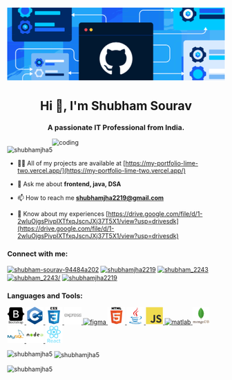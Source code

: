 ![logo](https://github.com/shubhamjha5/shubhamjha5/blob/main/github-multiple-integrations-cover.png)

<h1 align="center">Hi 👋, I'm Shubham Sourav</h1>
<h3 align="center">A passionate IT Professional from India.</h3>

<img align="right" alt="coding" width="400" src="https://camo.githubusercontent.com/cae12fddd9d6982901d82580bdf321d81fb299141098ca1c2d4891870827bf17/68747470733a2f2f6d69726f2e6d656469756d2e636f6d2f6d61782f313336302f302a37513379765349765f7430696f4a2d5a2e676966"> 

<p align="left"> <img src="https://komarev.com/ghpvc/?username=shubhamjha5&label=Profile%20views&color=0e75b6&style=flat" alt="shubhamjha5" /> </p>

- 👨‍💻 All of my projects are available at [https://my-portfolio-lime-two.vercel.app/](https://my-portfolio-lime-two.vercel.app/)

- 💬 Ask me about **frontend, java, DSA**

- 📫 How to reach me **shubhamjha2219@gmail.com**

- 📄 Know about my experiences [https://drive.google.com/file/d/1-2wluOjgsPivpIXTfxqJscnJXj37T5X1/view?usp=drivesdk](https://drive.google.com/file/d/1-2wluOjgsPivpIXTfxqJscnJXj37T5X1/view?usp=drivesdk)

<h3 align="left">Connect with me:</h3>
<p align="left">
<a href="https://linkedin.com/in/shubham-sourav-94484a202" target="blank"><img align="center" src="https://raw.githubusercontent.com/rahuldkjain/github-profile-readme-generator/master/src/images/icons/Social/linked-in-alt.svg" alt="shubham-sourav-94484a202" height="30" width="40" /></a>
<a href="https://instagram.com/shubhamjha2219" target="blank"><img align="center" src="https://raw.githubusercontent.com/rahuldkjain/github-profile-readme-generator/master/src/images/icons/Social/instagram.svg" alt="shubhamjha2219" height="30" width="40" /></a>
<a href="https://www.codechef.com/users/shubham_2243" target="blank"><img align="center" src="https://cdn.jsdelivr.net/npm/simple-icons@3.1.0/icons/codechef.svg" alt="shubham_2243" height="30" width="40" /></a>
<a href="https://www.leetcode.com/shubham_2243/" target="blank"><img align="center" src="https://raw.githubusercontent.com/rahuldkjain/github-profile-readme-generator/master/src/images/icons/Social/leet-code.svg" alt="shubham_2243/" height="30" width="40" /></a>
<a href="https://auth.geeksforgeeks.org/user/shubhamjha2219" target="blank"><img align="center" src="https://raw.githubusercontent.com/rahuldkjain/github-profile-readme-generator/master/src/images/icons/Social/geeks-for-geeks.svg" alt="shubhamjha2219" height="30" width="40" /></a>
</p>

<h3 align="left">Languages and Tools:</h3>
<p align="left"> <a href="https://getbootstrap.com" target="_blank" rel="noreferrer"> <img src="https://raw.githubusercontent.com/devicons/devicon/master/icons/bootstrap/bootstrap-plain-wordmark.svg" alt="bootstrap" width="40" height="40"/> </a> <a href="https://www.w3schools.com/cpp/" target="_blank" rel="noreferrer"> <img src="https://raw.githubusercontent.com/devicons/devicon/master/icons/cplusplus/cplusplus-original.svg" alt="cplusplus" width="40" height="40"/> </a> <a href="https://www.w3schools.com/css/" target="_blank" rel="noreferrer"> <img src="https://raw.githubusercontent.com/devicons/devicon/master/icons/css3/css3-original-wordmark.svg" alt="css3" width="40" height="40"/> </a> <a href="https://expressjs.com" target="_blank" rel="noreferrer"> <img src="https://raw.githubusercontent.com/devicons/devicon/master/icons/express/express-original-wordmark.svg" alt="express" width="40" height="40"/> </a> <a href="https://www.figma.com/" target="_blank" rel="noreferrer"> <img src="https://www.vectorlogo.zone/logos/figma/figma-icon.svg" alt="figma" width="40" height="40"/> </a> <a href="https://www.w3.org/html/" target="_blank" rel="noreferrer"> <img src="https://raw.githubusercontent.com/devicons/devicon/master/icons/html5/html5-original-wordmark.svg" alt="html5" width="40" height="40"/> </a> <a href="https://www.java.com" target="_blank" rel="noreferrer"> <img src="https://raw.githubusercontent.com/devicons/devicon/master/icons/java/java-original.svg" alt="java" width="40" height="40"/> </a> <a href="https://developer.mozilla.org/en-US/docs/Web/JavaScript" target="_blank" rel="noreferrer"> <img src="https://raw.githubusercontent.com/devicons/devicon/master/icons/javascript/javascript-original.svg" alt="javascript" width="40" height="40"/> </a> <a href="https://www.mathworks.com/" target="_blank" rel="noreferrer"> <img src="https://upload.wikimedia.org/wikipedia/commons/2/21/Matlab_Logo.png" alt="matlab" width="40" height="40"/> </a> <a href="https://www.mongodb.com/" target="_blank" rel="noreferrer"> <img src="https://raw.githubusercontent.com/devicons/devicon/master/icons/mongodb/mongodb-original-wordmark.svg" alt="mongodb" width="40" height="40"/> </a> <a href="https://www.mysql.com/" target="_blank" rel="noreferrer"> <img src="https://raw.githubusercontent.com/devicons/devicon/master/icons/mysql/mysql-original-wordmark.svg" alt="mysql" width="40" height="40"/> </a> <a href="https://nodejs.org" target="_blank" rel="noreferrer"> <img src="https://raw.githubusercontent.com/devicons/devicon/master/icons/nodejs/nodejs-original-wordmark.svg" alt="nodejs" width="40" height="40"/> </a> <a href="https://reactjs.org/" target="_blank" rel="noreferrer"> <img src="https://raw.githubusercontent.com/devicons/devicon/master/icons/react/react-original-wordmark.svg" alt="react" width="40" height="40"/> </a> </p>

<p><img align="left" src="https://github-readme-stats.vercel.app/api/top-langs?username=shubhamjha5&show_icons=true&locale=en&layout=compact" alt="shubhamjha5" /></p>

<p>&nbsp;<img align="center" src="https://github-readme-stats.vercel.app/api?username=shubhamjha5&show_icons=true&locale=en" alt="shubhamjha5" /></p>

<p><img align="center" src="https://github-readme-streak-stats.herokuapp.com/?user=shubhamjha5&" alt="shubhamjha5" /></p>
